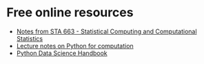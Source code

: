 # Free online resources

- [Notes from STA 663 - Statistical Computing and Computational Statistics](https://people.duke.edu/~ccc14/sta-663-2020/)
- [Lecture notes on Python for computation](https://scipy-lectures.org/index.html)
- [Python Data Science Handbook](https://jakevdp.github.io/PythonDataScienceHandbook/)
